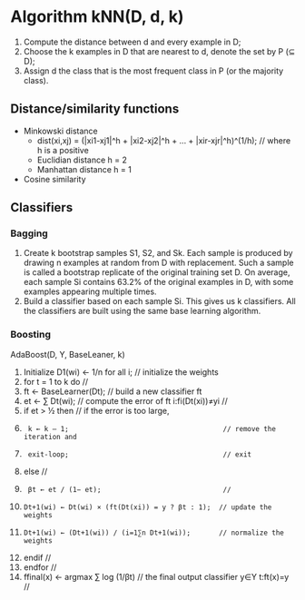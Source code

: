 # Algorithm kNN(D, d, k)

1. Compute the distance between d and every example in D;
2. Choose the k examples in D that are nearest to d, denote the set by P (⊆ D);
3. Assign d the class that is the most frequent class in P (or the majority class).

## Distance/similarity functions

- Minkowski distance
  - dist(xi,xj) = (|xi1-xj1|^h + |xi2-xj2|^h + ... + |xir-xjr|^h)^(1/h); // where h is a positive
  - Euclidian distance h = 2
  - Manhattan distance h = 1
- Cosine similarity

## Classifiers

### Bagging

1. Create k bootstrap samples S1, S2, and Sk. Each sample is produced by drawing n examples at random from D with replacement. Such a sample is called a bootstrap replicate of the original training set D. On average, each sample Si contains 63.2% of the original examples in D, with some examples appearing multiple times.
2. Build a classifier based on each sample Si. This gives us k classifiers. All the classifiers are built using the same base learning algorithm. 

### Boosting

AdaBoost(D, Y, BaseLeaner, k)
1.  Initialize D1(wi) ← 1/n for all i;                  // initialize the weights
2.  for t = 1 to k do                                   //
3.    ft ← BaseLearner(Dt);                             // build a new classifier ft
4.    et ← ∑ Dt(wi);                                    // compute the error of ft
          i:fi(Dt(xi))≠yi                               //
5.    if et > ½ then                                    // if the error is too large,
6.      k ← k – 1;                                      // remove the iteration and
7.      exit-loop;                                      // exit
8.    else                                              //
9.      βt ← et / (1− et);                              //
10.     Dt+1(wi) ← Dt(wi) × (ft(Dt(xi)) = y ? βt : 1);  // update the weights
11.     Dt+1(wi) ← (Dt+1(wi)) / (i=1∑n Dt+1(wi));       // normalize the weights
12.   endif                                             //
13. endfor                                              //
14. ffinal(x) ← argmax ∑ log (1/βt)                     // the final output classifier
                 y∈Y   t:ft(x)=y                        //
